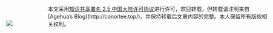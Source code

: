 <div style="width:690.45px"><div style="display:inline-block;width:110px"><a rel="license" href="http://creativecommons.org/licenses/by/2.5/cn/"><img style="border-width:0" src="https://i.creativecommons.org/l/by/2.5/cn/88x31.png" /></a></div><div style="display:inline-block;width:580px;">
    本文采用<a rel="license" href="http://creativecommons.org/licenses/by/2.5/cn/">知识共享署名 2.5 中国大陆许可协议</a>进行许可，欢迎转载，但转载请注明来自[Agehua’s Blog](http://conorlee.top/)，并保持转载后文章内容的完整。本人保留所有版权相关权利。</div></div>
